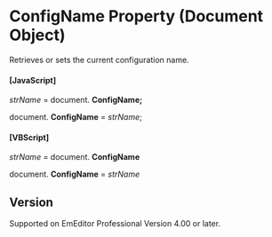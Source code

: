 # ConfigName Property (Document Object)

Retrieves or sets the current configuration name.

#### \[JavaScript\]

_strName_ = document. **ConfigName;**

document. **ConfigName** = _strName_;

#### \[VBScript\]

_strName_ = document. **ConfigName**

document. **ConfigName** = _strName_

## Version

Supported on EmEditor Professional Version 4.00 or later.